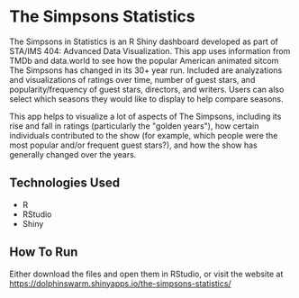 # The Simpsons Statistics
The Simpsons in Statistics is an R Shiny dashboard developed as part of STA/IMS 404: Advanced Data Visualization. This app uses information from TMDb and data.world to see how the popular American animated sitcom The Simpsons has changed in its 30+ year run. Included are analyzations and visualizations of ratings over time, number of guest stars, and popularity/frequency of guest stars, directors, and writers. Users can also select which seasons they would like to display to help compare seasons.

This app helps to visualize a lot of aspects of The Simpsons, including its rise and fall in ratings (particularly the "golden years"), how certain individuals contributed to the show (for example, which people were the most popular and/or frequent guest stars?), and how the show has generally changed over the years.

## Technologies Used
* R
* RStudio
* Shiny

## How To Run
Either download the files and open them in RStudio, or visit the website at https://dolphinswarm.shinyapps.io/the-simpsons-statistics/
